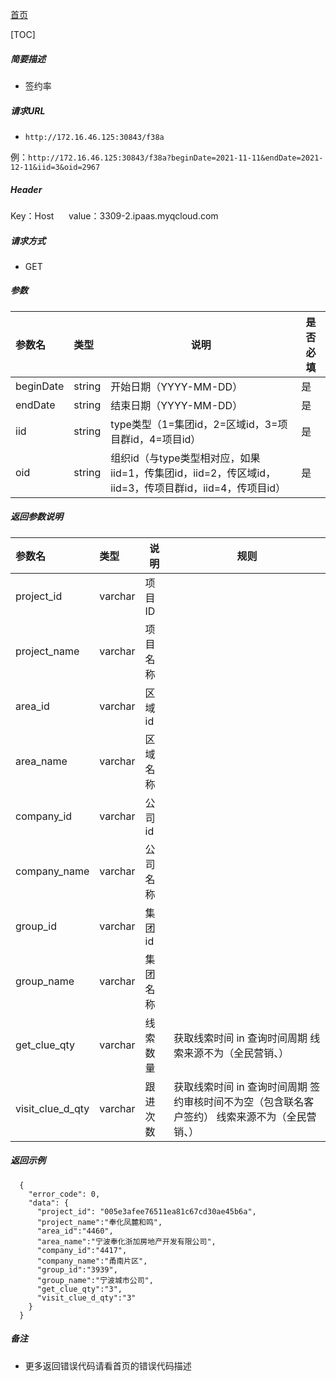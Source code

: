 [首页](README.md)

[TOC]
    
##### 简要描述

- 签约率

##### 请求URL
- ` http://172.16.46.125:30843/f38a `

例：` http://172.16.46.125:30843/f38a?beginDate=2021-11-11&endDate=2021-12-11&iid=3&oid=2967 `

##### Header
Key：Host     
value：3309-2.ipaas.myqcloud.com
  
##### 请求方式
- GET 

##### 参数

|参数名|类型|说明|是否必填|
|:----    |:----- |-----   |-----   |
|beginDate |string |开始日期（YYYY-MM-DD）   |是|
|endDate |string |结束日期（YYYY-MM-DD）    |是|
|iid |string |type类型（1=集团id，2=区域id，3=项目群id，4=项目id）    |是|
|oid |string |组织id（与type类型相对应，如果iid=1，传集团id，iid=2，传区域id，iid=3，传项目群id，iid=4，传项目id）    |是|



##### 返回参数说明 

|参数名|类型|说明|规则|
|:-----  |:-----|----- |----- |
|project_id |varchar   |项目ID  |  |
|project_name |varchar   |项目名称  |  |
|area_id |varchar   |区域id  |  |
|area_name |varchar   |区域名称  |  |
|company_id |varchar   |公司id  |  |
|company_name |varchar   |公司名称  |  |
|group_id |varchar   |集团id  |  |
|group_name |varchar   |集团名称  |  |
|get_clue_qty |varchar   |线索数量  |获取线索时间 in 查询时间周期  线索来源不为（全民营销、）|
|visit_clue_d_qty |varchar   |跟进次数  |获取线索时间 in 查询时间周期  签约审核时间不为空（包含联名客户签约） 线索来源不为（全民营销、）|

##### 返回示例 

``` 
  {
    "error_code": 0,
    "data": {
      "project_id": "005e3afee76511ea81c67cd30ae45b6a",
	  "project_name":"奉化凤麓和鸣",
	  "area_id":"4460",
	  "area_name":"宁波奉化浙加房地产开发有限公司",
	  "company_id":"4417",
	  "company_name":"甬南片区",
	  "group_id":"3939",
	  "group_name":"宁波城市公司",
	  "get_clue_qty":"3",
	  "visit_clue_d_qty":"3"
    }
  }
```

##### 备注 

- 更多返回错误代码请看首页的错误代码描述




